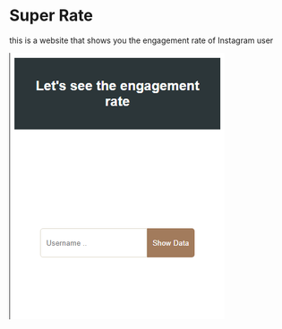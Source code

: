 # Super Rate

this is a website that shows you the engagement rate of Instagram user

![SuperRate.png](image/SuperRate.png)